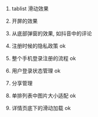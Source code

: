 1. tablist 滑动效果
2. 开屏的效果
3. 从底部弹窗的效果, 如抖音中的评论


1. 注册时候的隐私政策 ok
2. 整个手机登录注册的流程 ok 
3. 用户登录状态管理 ok
4. 分享管理
5. 单排列表中图片大小适配 ok
6. 详情页底下的滑动加载 ok